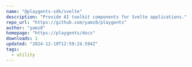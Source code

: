 ```yaml
---
name: "@playgents-sdk/svelte"
description: "Provide AI toolkit components for Svelte applications."
repo_url: "https://github.com/yamz8/playgents"
author: "yamz8"
homepage: "https://playgents/docs"
downloads: 1
updated: "2024-12-19T12:59:24.594Z"
tags: 
  - utility
---
```

